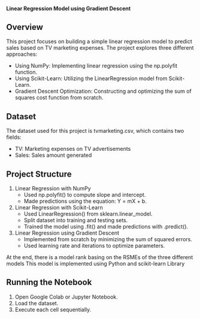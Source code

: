 #### Linear Regression Model using Gradient Descent

## Overview
This project focuses on building a simple linear regression model to predict sales based on TV marketing expenses. The project explores three different approaches:
- Using NumPy: Implementing linear regression using the np.polyfit function.
- Using Scikit-Learn: Utilizing the LinearRegression model from Scikit-Learn.
- Gradient Descent Optimization: Constructing and optimizing the sum of squares cost function from scratch.
  
## Dataset
The dataset used for this project is tvmarketing.csv, which contains two fields:
- TV: Marketing expenses on TV advertisements
- Sales: Sales amount generated

## Project Structure
1. Linear Regression with NumPy
   - Used np.polyfit() to compute slope and intercept.
   - Made predictions using the equation: Y = mX + b.
2. Linear Regression with Scikit-Learn
   - Used LinearRegression() from sklearn.linear_model.
   - Split dataset into training and testing sets.
   - Trained the model using .fit() and made predictions with .predict().
3. Linear Regression using Gradient Descent
   - Implemented from scratch by minimizing the sum of squared errors.
   - Used learning rate and iterations to optimize parameters.

At the end, there is a model rank basing on the RSMEs of the three different models
This model is implemented using Python and scikit-learn Library

## Running the Notebook
1. Open Google Colab or Jupyter Notebook.
2. Load the dataset.
3. Execute each cell sequentially.
